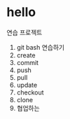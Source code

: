 # hello
연습 프로젝트
1. git bash 연습하기
2. create
3. commit
4. push
5. pull
6. update
7. checkout
8. clone
9. 협업하는 
